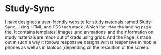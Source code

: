 # Study-Sync
I have designed a user-friendly website for study materials named Study-Sync, Using HTML and CSS tech stack ,Which includes the landing page the.
It contains templates, images ,and animations ,and the information on study materials are made out of crads using grids.
And the Page is made out in such a way it follows responsive designs.with is responsive in mobile phones as well as in laptops ,depending on the resoultion of the screen. 
